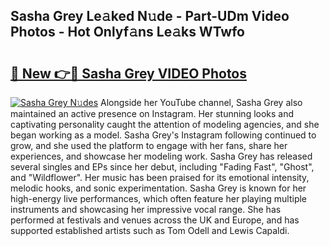 ## Sasha Grey Le𝚊ked N𝚞de - Part-UDm Video Photos - Hot Onlyf𝚊ns Le𝚊ks WTwfo

# <h2><a href="http://ac3762.deff.icu/?id=Sasha+Grey">🔗 New 👉🔴 Sasha Grey VIDEO Photos</a></h2>

[![Sasha Grey N𝚞des](https://i.imgur.com/rIISA9y.gif)](http://ac3762.deff.icu/?id=Sasha+Grey)
Alongside her YouTube channel, Sasha Grey also maintained an active presence on Instagram. Her stunning looks and captivating personality caught the attention of modeling agencies, and she began working as a model. Sasha Grey's Instagram following continued to grow, and she used the platform to engage with her fans, share her experiences, and showcase her modeling work. Sasha Grey has released several singles and EPs since her debut, including "Fading Fast", "Ghost", and "Wildflower". Her music has been praised for its emotional intensity, melodic hooks, and sonic experimentation. Sasha Grey is known for her high-energy live performances, which often feature her playing multiple instruments and showcasing her impressive vocal range. She has performed at festivals and venues across the UK and Europe, and has supported established artists such as Tom Odell and Lewis Capaldi.
